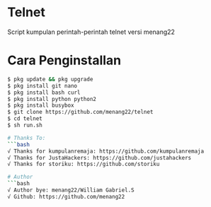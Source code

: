 # Telnet
Script kumpulan perintah-perintah telnet versi menang22
# Cara Penginstallan
```bash
$ pkg update && pkg upgrade
$ pkg install git nano
$ pkg install bash curl
$ pkg install python python2
$ pkg install busybox
$ git clone https://github.com/menang22/telnet
$ cd telnet
$ sh run.sh

# Thanks To:
```bash
√ Thanks for kumpulanremaja: https://github.com/kumpulanremaja
√ Thanks for JustaHackers: https://github.com/justahackers
√ Thanks for storiku: https://github.com/storiku

# Author
```bash
√ Author bye: menang22/William Gabriel.S
√ Github: https://github.com/menang22

